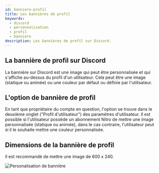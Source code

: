 ```yaml
---
id: banniere-profil
title: Les bannières de profil
keywords:
  - discord
  - personnalisation
  - profil
  - banniere
description: Les bannières de profil sur Discord.
---
```

## La bannière de profil sur Discord
La bannière sur Discord est une image qui peut être personnalisée et qui s'affiche au-dessus du profil d'un utilisateur. Cela peut être une image (statique ou animée) ou une couleur par défaut ou définie par l'utilisateur.

## L'option de bannière de profil
En tant que propriétaire du compte en question, l'option se trouve dans le deuxième onglet ("Profil d'utilisateur") des paramètres d'utilisateur. Il est possible si l'utilisateur possède un abonnement Nitro de mettre une image personnalisée (statique ou animée), dans le cas contraire, l'utilisateur peut si il le souhaite mettre une couleur personnalisée.

## Dimensions de la bannière de profil
Il est recommandé de mettre une image de 600 x 240.

![Personalisation de bannière](https://i.discord.fr/c6Bx.png)
